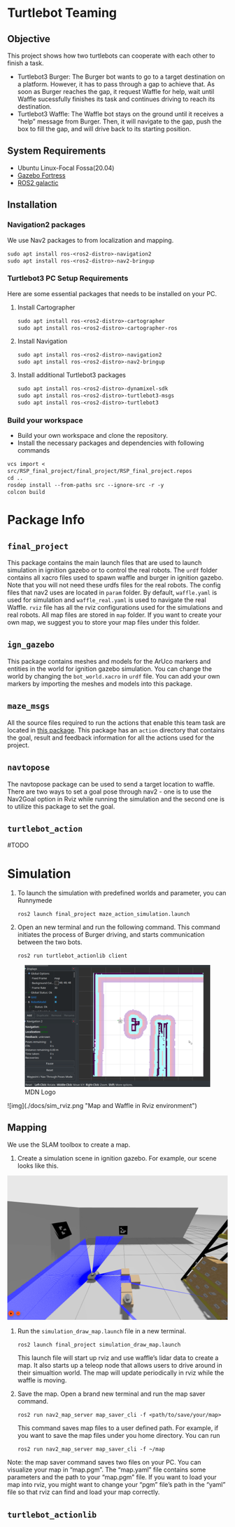 
# Turtlebot Teaming 

## Objective 

This project shows how two turtlebots can cooperate with each other to finish a task.

- Turtlebot3 Burger: The Burger bot wants to go to a target destination on a platform. However, it has to pass through a gap to achieve that. As soon as Burger reaches the gap, it request Waffle for help, wait until Waffle sucessfully finishes its task and continues driving to reach its destination.
- Turtlebot3 Waffle: The Waffle bot stays on the ground until it receives a “help” message from Burger. Then, it will navigate to the gap, push the box to fill the gap, and will drive back to its starting position.

## System Requirements
- Ubuntu Linux-Focal Fossa(20.04)
- [Gazebo Fortress](https://gazebosim.org/docs)
- [ROS2 galactic](https://docs.ros.org/en/galactic/Installation/Alternatives/Ubuntu-Development-Setup.html)

## Installation 

### Navigation2 packages
We use Nav2 packages to from localization and mapping.
```
sudo apt install ros-<ros2-distro>-navigation2
sudo apt install ros-<ros2-distro>-nav2-bringup
```

### Turtlebot3 PC Setup Requirements
Here are some essential packages that needs to be installed on your PC.

1.  Install Cartographer
    
        sudo apt install ros-<ros2-distro>-cartographer
        sudo apt install ros-<ros2-distro>-cartographer-ros
2.  Install Navigation
    
        sudo apt install ros-<ros2-distro>-navigation2
        sudo apt install ros-<ros2-distro>-nav2-bringup
3.  Install additional Turtlebot3 packages
    
        sudo apt install ros-<ros2-distro>-dynamixel-sdk
        sudo apt install ros-<ros2-distro>-turtlebot3-msgs
        sudo apt install ros-<ros2-distro>-turtlebot3

### Build your workspace
- Build your own workspace and clone the repository.
- Install the necessary packages and dependencies with following commands
``` cd src/
vcs import < src/RSP_final_project/final_project/RSP_final_project.repos
cd ..
rosdep install --from-paths src --ignore-src -r -y
colcon build
```


# Package Info


## `final_project`

This package contains the main launch files that are used to launch simulation in ignition gazebo  or to control the real robots. The `urdf` folder contains all xacro files used to spawn waffle and burger in ignition gazebo. Note that you will not need these urdfs files for the real robots.  The config files that nav2 uses are located in `param` folder. By default, `waffle.yaml` is used for simulation and `waffle_real.yaml` is used to navigate the real Waffle. `rviz` file has all the rviz configurations used for the simulations and real robots. All map files are stored in `map` folder. If you want to create your own map, we suggest you to store your map files under this folder. 


## `ign_gazebo`

This package contains meshes and models for the ArUco markers and entities in the world for ignition gazebo simulation. You can change the world by changing the `bot_world.xacro` in `urdf` file. You can add your own markers by importing the meshes and models into this package.   

## `maze_msgs`

All the source files required to run the actions that enable this team task are located in [this package](https://github.com/Mixmorks/RSP_final_project/tree/main/maze_msgs). This package has an `action` directory that contains the goal, result and feedback information for all the actions used for the project. 


## `navtopose`

The navtopose package can be used to send a target location to waffle. There are two ways to set a goal pose through nav2 - one is to use the Nav2Goal option in Rviz while running the simulation and the second one is to utilize this package to set the goal.

## `turtlebot_action`

#TODO


<a id="org6a36af1"></a>


<a id="orga050abb"></a>



# Simulation

1.  To launch the simulation with predefined worlds and parameter, you can  Runnymede
    
        ros2 launch final_project maze_action_simulation.launch

2.  Open an new terminal and run the following command. This command initiates the process of Burger driving, and starts communication between the two bots.
    
        ros2 run turtlebot_actionlib client

<figure>
  <img
  src="./docs/sim_rviz.png "
  alt="The beautiful MDN logo.">
  <figcaption>MDN Logo</figcaption>
</figure>
![img](./docs/sim_rviz.png "Map and Waffle in Rviz environment")

## Mapping

We use the SLAM toolbox to create a map.

1.  Create a simulation scene in ignition gazebo. For example, our scene looks like this.

![img](/docs/sim_gazebo.png "Simulation Opening in ignition Gazebo")

1.  Run the `simulation_draw_map.launch` file in a new terminal.
    
        ros2 launch final_project simulation_draw_map.launch
    
    This launch file will start up rviz and use waffle&rsquo;s lidar data to create a map. It also starts up a teleop node that allows users to drive around in their simualtion world. The map will update periodically in rviz while the waffle is moving.
2.  Save the map. Open a brand new terminal and run the map saver command.
    
        ros2 run nav2_map_server map_saver_cli -f <path/to/save/your/map>
    
    This command saves map files to a user defined path. For example, if you want to save the map files under you home directory. You can run
    
        ros2 run nav2_map_server map_saver_cli -f ~/map

Note: the map saver command saves two files on your PC. You can visualize your map in &ldquo;map.pgm&rdquo;. The &ldquo;map.yaml&rdquo; file contains some parameters and the path to your &ldquo;map.pgm&rdquo; file. If you want to load your map into rviz, you might want to change your &ldquo;pgm&rdquo; file&rsquo;s path in the &ldquo;yaml&rdquo; file so that rviz can find and load your map correctly.


<a id="org023e5b6"></a>

## `turtlebot_actionlib`

